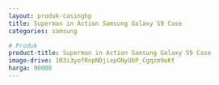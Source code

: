 ```yaml
---
layout: produk-casinghp
title: Superman in Action Samsung Galaxy S9 Case
categories: samsung

# Produk
product-title: Superman in Action Samsung Galaxy S9 Case
image-drive: 1R3i3yofRnpNDjiepONyUbP_Cgqzm9eKt
harga: 90000
---
```

